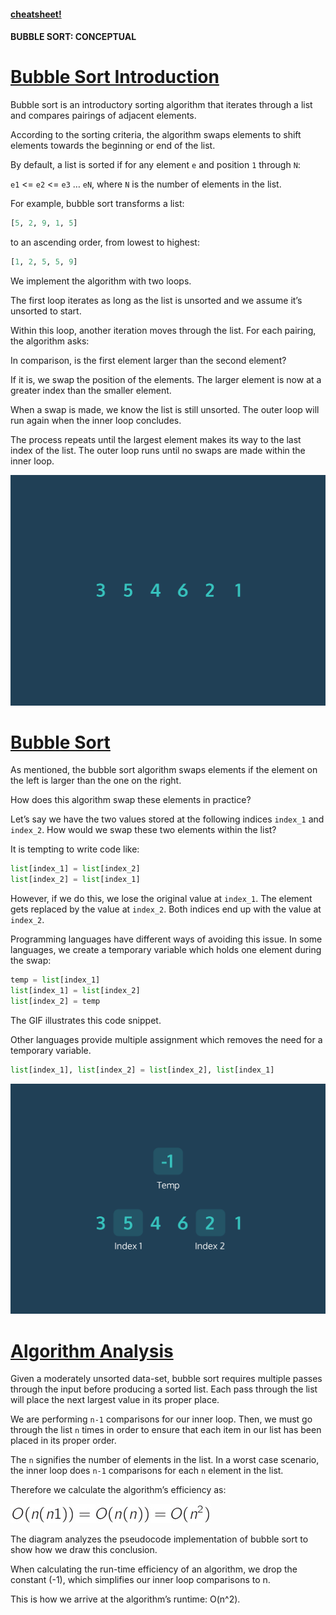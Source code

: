 #### [cheatsheet!](https://www.codecademy.com/learn/sorting-algorithms/modules/cs-bubble-sort/cheatsheet)

#### BUBBLE SORT: CONCEPTUAL

# [Bubble Sort Introduction](https://www.codecademy.com/courses/sorting-algorithms/lessons/bubble-sort-conceptual/exercises/bubble-sort-conceptual-intro)

Bubble sort is an introductory sorting algorithm that iterates through a list and compares pairings of adjacent elements.

According to the sorting criteria, the algorithm swaps elements to shift elements towards the beginning or end of the list.

By default, a list is sorted if for any element `e` and position `1` through `N`:

`e1` <= `e2` <= `e3` … `eN`, where `N` is the number of elements in the list.

For example, bubble sort transforms a list:
```python
[5, 2, 9, 1, 5]
```
to an ascending order, from lowest to highest:
```python
[1, 2, 5, 5, 9]
```
We implement the algorithm with two loops.

The first loop iterates as long as the list is unsorted and we assume it’s unsorted to start.

Within this loop, another iteration moves through the list. For each pairing, the algorithm asks:

In comparison, is the first element larger than the second element?

If it is, we swap the position of the elements. 
The larger element is now at a greater index than the smaller element.

When a swap is made, we know the list is still unsorted. 
The outer loop will run again when the inner loop concludes.

The process repeats until the largest element makes its way to the last index of the list. 
The outer loop runs until no swaps are made within the inner loop.

![boubble short](BubbleSort.webp)

# [Bubble Sort](https://www.codecademy.com/courses/sorting-algorithms/lessons/bubble-sort-conceptual/exercises/bubble-sort-conceptual-swap)

As mentioned, the bubble sort algorithm swaps elements if the element on the left is larger than the one on the right.

How does this algorithm swap these elements in practice?

Let’s say we have the two values stored at the following indices `index_1` and `index_2`. 
How would we swap these two elements within the list?

It is tempting to write code like:
```python
list[index_1] = list[index_2]
list[index_2] = list[index_1]
```
However, if we do this, we lose the original value at `index_1`. 
The element gets replaced by the value at `index_2`. 
Both indices end up with the value at `index_2`.

Programming languages have different ways of avoiding this issue. 
In some languages, we create a temporary variable which holds one element during the swap:
```python
temp = list[index_1]
list[index_1] = list[index_2]
list[index_2] = temp 
```
The GIF illustrates this code snippet.

Other languages provide multiple assignment which removes the need for a temporary variable.
```python
list[index_1], list[index_2] = list[index_2], list[index_1]
```

![swap](swap.webp)

# [Algorithm Analysis](https://www.codecademy.com/courses/sorting-algorithms/lessons/bubble-sort-conceptual/exercises/bubble-sort-conceptual-analysis)

Given a moderately unsorted data-set, bubble sort requires multiple passes through the input before producing a sorted list. 
Each pass through the list will place the next largest value in its proper place.

We are performing `n-1` comparisons for our inner loop. 
Then, we must go through the list `n` times in order to ensure that each item in our list has been placed in its proper order.

The `n` signifies the number of elements in the list. 
In a worst case scenario, the inner loop does `n-1` comparisons for each `n` element in the list.

Therefore we calculate the algorithm’s efficiency as:

![algorithm’s efficiency calculation](efficiency.jpg)

The diagram analyzes the pseudocode implementation of bubble sort to show how we draw this conclusion.

When calculating the run-time efficiency of an algorithm, we drop the constant (-1), which simplifies our inner loop comparisons to n.

This is how we arrive at the algorithm’s runtime: O(n^2).
















